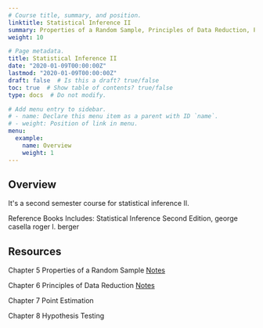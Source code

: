 ```yaml
---
# Course title, summary, and position.
linktitle: Statistical Inference II
summary: Properties of a Random Sample, Principles of Data Reduction, Point Estimation, and Hypothesis Testing
weight: 10

# Page metadata.
title: Statistical Inference II
date: "2020-01-09T00:00:00Z"
lastmod: "2020-01-09T00:00:00Z"
draft: false  # Is this a draft? true/false
toc: true  # Show table of contents? true/false
type: docs  # Do not modify.

# Add menu entry to sidebar.
# - name: Declare this menu item as a parent with ID `name`.
# - weight: Position of link in menu.
menu:
  example:
    name: Overview
    weight: 1
---
```


## Overview


It's a second semester course for statistical inference II.

Reference Books Includes: Statistical Inference Second Edition, george casella roger l. berger

## Resources

Chapter 5 Properties of a Random Sample [Notes](./c5.pdf)

Chapter 6 Principles of Data Reduction [Notes](./c6.pdf)

Chapter 7 Point Estimation

Chapter 8 Hypothesis Testing
